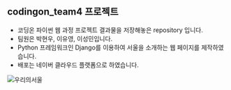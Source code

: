 ## codingon_team4 프로젝트

- 코딩온 파이썬 웹 과정 프로젝트 결과물을 저장해놓은 repository 입니다.
- 팀원은 박현우, 이유영, 이성민입니다.
- Python 프레임워크인 Django를 이용하여 서울을 소개하는 웹 페이지를 제작하였습니다.
- 배포는 네이버 클라우드 플랫폼으로 하였습니다.

![우리의서울](https://user-images.githubusercontent.com/46596758/106293378-49086900-6291-11eb-8d14-abba7d9c6c1d.JPG)
